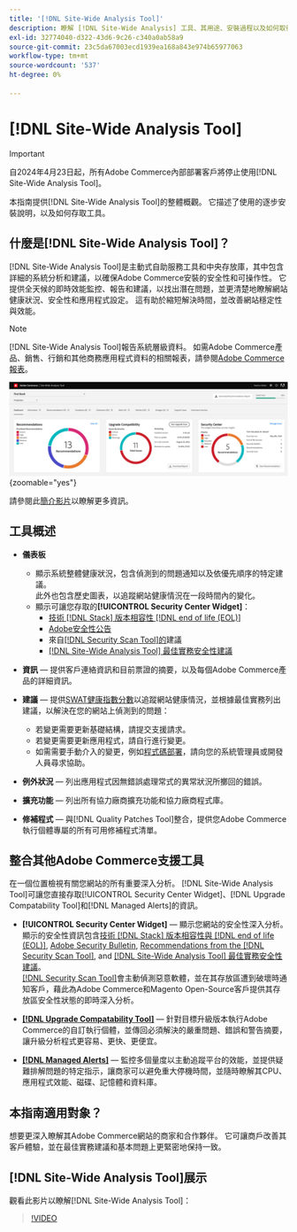 ```yaml
---
title: '[!DNL Site-Wide Analysis Tool]'
description: 瞭解 [!DNL Site-Wide Analysis] 工具、其用途、安裝過程以及如何取得存取權
exl-id: 32774040-d322-43d6-9c26-c340a0ab58a9
source-git-commit: 23c5da67003ecd1939ea168a843e974b65977063
workflow-type: tm+mt
source-wordcount: '537'
ht-degree: 0%

---
```


# [!DNL Site-Wide Analysis Tool]

>[!IMPORTANT]
>
>自2024年4月23日起，所有Adobe Commerce內部部署客戶將停止使用[!DNL Site-Wide Analysis Tool]。

本指南提供[!DNL Site-Wide Analysis Tool]的整體概觀。 它描述了使用的逐步安裝說明，以及如何存取工具。

## 什麼是[!DNL Site-Wide Analysis Tool]？

[!DNL Site-Wide Analysis Tool]是主動式自助服務工具和中央存放庫，其中包含詳細的系統分析和建議，以確保Adobe Commerce安裝的安全性和可操作性。 它提供全天候的即時效能監控、報告和建議，以找出潛在問題，並更清楚地瞭解網站健康狀況、安全性和應用程式設定。 這有助於縮短解決時間，並改善網站穩定性與效能。

>[!NOTE]
>
>[!DNL Site-Wide Analysis Tool]報告系統層級資料。 如需Adobe Commerce產品、銷售、行銷和其他商務應用程式資料的相關報表，請參閱[Adobe Commerce報表](https://experienceleague.adobe.com/en/docs/commerce-admin/start/reporting/reports-menu)。

![全網站分析工具儀表板](../../assets/tools/swat-dashboard.png){zoomable="yes"}

請參閱此[簡介影片](https://www.youtube.com/watch?v=KW2R8ki_RG4)以瞭解更多資訊。

## 工具概述

- **儀表板**
   - 顯示系統整體健康狀況，包含偵測到的問題通知以及依優先順序的特定建議。<br>
此外也包含歷史圖表，以追蹤網站健康情況在一段時間內的變化。
   - 顯示可讓您存取的&#x200B;**[!UICONTROL Security Center Widget]**：
      - [技術 [!DNL Stack] 版本相容性 [!DNL end of life (EOL)]](https://experienceleague.adobe.com/docs/commerce-operations/installation-guide/system-requirements.html)
      - [Adobe安全性公告](https://helpx.adobe.com/security/security-bulletin.html)
      - 來自[&#x200B; [!DNL Security Scan Tool]的](https://experienceleague.adobe.com/docs/commerce-admin/systems/security/security-scan.html)建議
      - [[!DNL Site-Wide Analysis Tool] 最佳實務安全性建議](https://experienceleague.adobe.com/docs/commerce-operations/tools/site-wide-analysis-tool/recommendations.html)

- **資訊** — 提供客戶連絡資訊和目前票證的摘要，以及每個Adobe Commerce產品的詳細資訊。

- **建議** — 提供[SWAT健康指數分數](#swat-health-index.md)以追蹤網站健康情況，並根據最佳實務列出建議，以解決在您的網站上偵測到的問題：
   - 若變更需要更新基礎結構，請提交支援請求。
   - 若變更需要更新應用程式，請自行進行變更。
   - 如需需要手動介入的變更，例如[程式碼部署](https://experienceleague.adobe.com/docs/commerce-cloud-service/user-guide/architecture/pro-develop-deploy-workflow.html#deployment-workflow)，請向您的系統管理員或開發人員尋求協助。

- **例外狀況** — 列出應用程式因無錯誤處理常式的異常狀況所擲回的錯誤。

- **擴充功能** — 列出所有協力廠商擴充功能和協力廠商程式庫。

- **修補程式** — 與[!DNL Quality Patches Tool]整合，提供您Adobe Commerce執行個體專屬的所有可用修補程式清單。

## 整合其他Adobe Commerce支援工具

在一個位置檢視有關您網站的所有重要深入分析。 [!DNL Site-Wide Analysis Tool]可讓您直接存取[!UICONTROL Security Center Widget]、[!DNL Upgrade Compatability Tool]和[!DNL Managed Alerts]的資訊。

- **[!UICONTROL Security Center Widget]** — 顯示您網站的安全性深入分析。<br>
顯示的安全性資訊包含[技術 [!DNL Stack] 版本相容性與 [!DNL end of life (EOL)]](https://experienceleague.adobe.com/docs/commerce-operations/installation-guide/system-requirements.html), [Adobe Security Bulletin](https://helpx.adobe.com/security/security-bulletin.html), [Recommendations from the [!DNL Security Scan Tool]](https://experienceleague.adobe.com/docs/commerce-admin/systems/security/security-scan.html), and [[!DNL Site-Wide Analysis Tool] 最佳實務安全性建議](https://experienceleague.adobe.com/docs/commerce-operations/tools/site-wide-analysis-tool/recommendations.html)。<br>
[[!DNL Security Scan Tool]](https://experienceleague.adobe.com/docs/commerce-admin/systems/security/security-scan.html)會主動偵測惡意軟體，並在其存放區遭到破壞時通知客戶，藉此為Adobe Commerce和Magento Open-Source客戶提供其存放區安全性狀態的即時深入分析。

- [**[!DNL Upgrade Compatability Tool]**](../../upgrade/upgrade-compatibility-tool/overview.md) — 針對目標升級版本執行Adobe Commerce的自訂執行個體，並傳回必須解決的嚴重問題、錯誤和警告摘要，讓升級分析程式更容易、更快、更便宜。

- [**[!DNL Managed Alerts]**](https://support.magento.com/hc/en-us/sections/360010758472-Managed-alerts-for-Adobe-Commerce) — 監控多個量度以主動追蹤平台的效能，並提供疑難排解問題的特定指示，讓商家可以避免重大停機時間，並隨時瞭解其CPU、應用程式效能、磁碟、記憶體和資料庫。

## 本指南適用對象？

想要更深入瞭解其Adobe Commerce網站的商家和合作夥伴。 它可讓商戶改善其客戶體驗，並在最佳實務建議和基本問題上更緊密地保持一致。

## [!DNL Site-Wide Analysis Tool]展示

觀看此影片以瞭解[!DNL Site-Wide Analysis Tool]：

>[!VIDEO](https://video.tv.adobe.com/v/344001?quality=12)
